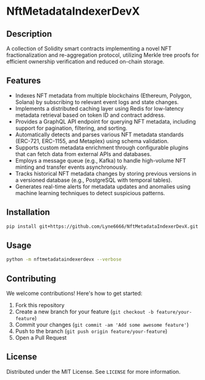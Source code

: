 # NftMetadataIndexerDevX

## Description

A collection of Solidity smart contracts implementing a novel NFT fractionalization and re-aggregation protocol, utilizing Merkle tree proofs for efficient ownership verification and reduced on-chain storage.

## Features

- Indexes NFT metadata from multiple blockchains (Ethereum, Polygon, Solana) by subscribing to relevant event logs and state changes.
- Implements a distributed caching layer using Redis for low-latency metadata retrieval based on token ID and contract address.
- Provides a GraphQL API endpoint for querying NFT metadata, including support for pagination, filtering, and sorting.
- Automatically detects and parses various NFT metadata standards (ERC-721, ERC-1155, and Metaplex) using schema validation.
- Supports custom metadata enrichment through configurable plugins that can fetch data from external APIs and databases.
- Employs a message queue (e.g., Kafka) to handle high-volume NFT minting and transfer events asynchronously.
- Tracks historical NFT metadata changes by storing previous versions in a versioned database (e.g., PostgreSQL with temporal tables).
- Generates real-time alerts for metadata updates and anomalies using machine learning techniques to detect suspicious patterns.
## Installation

```bash
pip install git+https://github.com/Lyne6666/NftMetadataIndexerDevX.git
```

## Usage

```bash
python -m nftmetadataindexerdevx --verbose
```

## Contributing

We welcome contributions! Here's how to get started:

1. Fork this repository
2. Create a new branch for your feature (`git checkout -b feature/your-feature`)
3. Commit your changes (`git commit -am 'Add some awesome feature'`)
4. Push to the branch (`git push origin feature/your-feature`)
5. Open a Pull Request

## License

Distributed under the MIT License. See `LICENSE` for more information.
